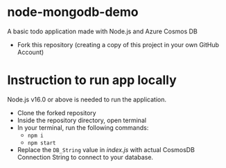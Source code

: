 # node-mongodb-demo
A basic todo application made with Node.js and Azure Cosmos DB

- Fork this repository (creating a copy of this project in your own GitHub Account)

# Instruction to run app locally 

Node.js v16.0 or above is needed to run the application. 

- Clone the forked repository
- Inside the repository directory, open terminal
- In your terminal, run the following commands:
  - ```npm i```
  - ```npm start```
- Replace the ```DB_String``` value in *index.js* with actual CosmosDB Connection String to connect to your database.
